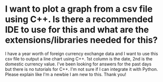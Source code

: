 
# I want to plot a graph from a csv file using C++. Is there a recommended IDE to use for this and what are the extensions/libraries needed for this?

I have a year worth of foreign currency exchange data and I want to use this csv file to output a line chart using C++. 1st column is the date, 2nd is the domestic currency value.
I've been looking for answers for the past days but there is no tutorials for C++. I'm not sure if I can integrate it with Python. Please explain like I'm a newbie I am new to this. Thank you!

        
